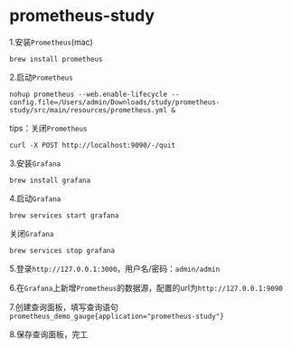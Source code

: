 # prometheus-study
1.安装`Prometheus`(mac)
```shell
brew install prometheus
```
2.启动`Prometheus`
```shell
nohup prometheus --web.enable-lifecycle --config.file=/Users/admin/Downloads/study/prometheus-study/src/main/resources/prometheus.yml &
```
tips：关闭`Prometheus`
```shell
curl -X POST http://localhost:9090/-/quit
```
3.安装`Grafana`
```shell
brew install grafana
```
4.启动`Grafana`
```shell
brew services start grafana
```
关闭`Grafana`
```shell
brew services stop grafana
```
5.登录`http://127.0.0.1:3000`，用户名/密码：`admin/admin`

6.在`Grafana`上新增`Prometheus`的数据源，配置的url为`http://127.0.0.1:9090`

7.创建查询面板，填写查询语句`prometheus_demo_gauge{application="prometheus-study"}`

8.保存查询面板，完工